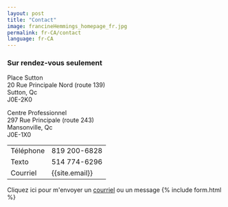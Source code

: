 ```yaml
---
layout: post
title: "Contact"
image: francineHemmings_homepage_fr.jpg
permalink: fr-CA/contact
language: fr-CA
---
```

<h3>Sur rendez-vous seulement</h3>

Place Sutton<br/>
20 Rue Principale Nord (route 139)<br/>
Sutton, Qc<br/>
J0E-2K0<br/>

Centre Professionnel<br/>
297 Rue Principale (route 243)<br/>
Mansonville, Qc<br/>
J0E-1X0<br/>

<table>
    <tr>
        <td>Téléphone </td>
        <td>819 200-6828</td>
    </tr>
    <tr>
        <td>Texto </td>
        <td>514 774-6296</td>
    </tr>    
    <tr>
        <td>Courriel</td>
        <td>{{site.email}}</td>
    </tr>
</table>

Cliquez ici pour m'envoyer un [courriel](mailto:{{site.email}}) ou un message
{% include form.html %}

